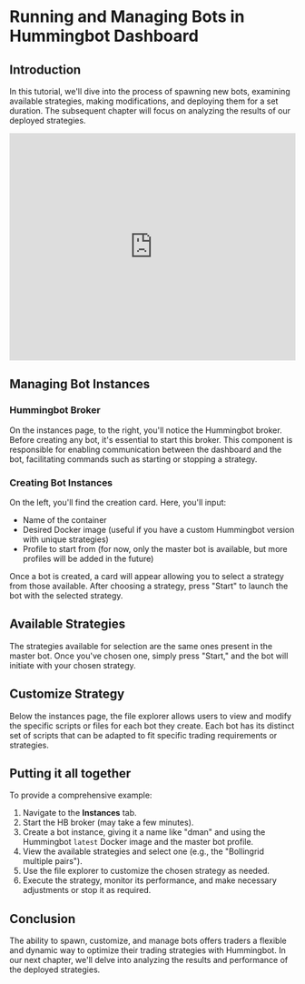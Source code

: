 # Running and Managing Bots in Hummingbot Dashboard

## Introduction

In this tutorial, we'll dive into the process of spawning new bots, examining available strategies, making modifications, and deploying them for a set duration. The subsequent chapter will focus on analyzing the results of our deployed strategies.

<iframe style="width:100%; min-height:400px;" src="https://www.youtube.com/embed/915E-C2LWdg?si=Kp2ZzUYiFi2Ysi_G" frameborder="0" allow="accelerometer; autoplay; encrypted-media; gyroscope; picture-in-picture" allowfullscreen></iframe>

## Managing Bot Instances

### Hummingbot Broker

On the instances page, to the right, you'll notice the Hummingbot broker. Before creating any bot, it's essential to start this broker. This component is responsible for enabling communication between the dashboard and the bot, facilitating commands such as starting or stopping a strategy.

### Creating Bot Instances

On the left, you'll find the creation card. Here, you'll input:

- Name of the container
- Desired Docker image (useful if you have a custom Hummingbot version with unique strategies)
- Profile to start from (for now, only the master bot is available, but more profiles will be added in the future)

Once a bot is created, a card will appear allowing you to select a strategy from those available. After choosing a strategy, press "Start" to launch the bot with the selected strategy.

## Available Strategies

The strategies available for selection are the same ones present in the master bot. Once you've chosen one, simply press "Start," and the bot will initiate with your chosen strategy.

## Customize Strategy

Below the instances page, the file explorer allows users to view and modify the specific scripts or files for each bot they create. Each bot has its distinct set of scripts that can be adapted to fit specific trading requirements or strategies.

## Putting it all together

To provide a comprehensive example:

1. Navigate to the **Instances** tab.
2. Start the HB broker (may take a few minutes).
3. Create a bot instance, giving it a name like "dman" and using the Hummingbot `latest` Docker image and the master bot profile.
4. View the available strategies and select one (e.g., the "Bollingrid multiple pairs").
5. Use the file explorer to customize the chosen strategy as needed.
6. Execute the strategy, monitor its performance, and make necessary adjustments or stop it as required.

## Conclusion

The ability to spawn, customize, and manage bots offers traders a flexible and dynamic way to optimize their trading strategies with Hummingbot. In our next chapter, we'll delve into analyzing the results and performance of the deployed strategies.